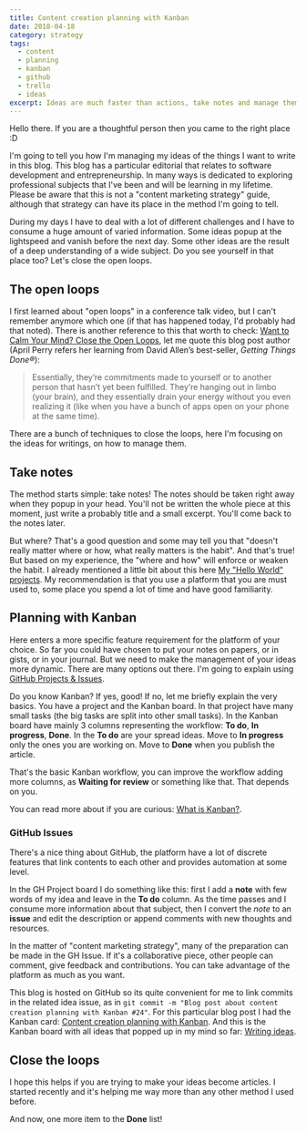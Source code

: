 ```yaml
---
title: Content creation planning with Kanban
date: 2018-04-18
category: strategy
tags:
  - content
  - planning
  - kanban
  - github
  - trello
  - ideas
excerpt: Ideas are much faster than actions, take notes and manage them later to become great articles.
---
```


Hello there. If you are a thoughtful person then you came to the right place :D

I'm going to tell you how I'm managing my ideas of the things I want to write in this blog. This blog has a particular editorial that relates to software development and entrepreneurship. In many ways is dedicated to exploring professional subjects that I've been and will be learning in my lifetime. Please be aware that this is not a "content marketing strategy" guide, although that strategy can have its place in the method I'm going to tell.

During my days I have to deal with a lot of different challenges and I have to consume a huge amount of varied information. Some ideas popup at the lightspeed and vanish before the next day. Some other ideas are the result of a deep understanding of a wide subject. Do you see yourself in that place too? Let's close the open loops.

## The open loops

I first learned about "open loops" in a conference talk video, but I can't remember anymore which one (if that has happened today, I'd probably had that noted). There is another reference to this that worth to check: [Want to Calm Your Mind? Close the Open Loops](http://learndobecome.com/want-to-calm-your-mind-close-the-open-loops/), let me quote this blog post author (April Perry refers her learning from David Allen’s best-seller, _Getting Things Done®_):

> Essentially, they’re commitments made to yourself or to another person that hasn’t yet been fulfilled. They’re hanging out in limbo (your brain), and they essentially drain your energy without you even realizing it (like when you have a bunch of apps open on your phone at the same time).

There are a bunch of techniques to close the loops, here I'm focusing on the ideas for writings, on how to manage them.

## Take notes

The method starts simple: take notes! The notes should be taken right away when they popup in your head. You'll not be written the whole piece at this moment, just write a probably title and a small excerpt. You'll come back to the notes later.

But where? That's a good question and some may tell you that "doesn't really matter where or how, what really matters is the habit". And that's true! But based on my experience, the "where and how" will enforce or weaken the habit. I already mentioned a little bit about this here [My "Hello World" projects](https://bernardodiasdacruz.com/2018/04/01/my-hello-world-projects/). My recommendation is that you use a platform that you are must used to, some place you spend a lot of time and have good familiarity.

## Planning with Kanban

Here enters a more specific feature requirement for the platform of your choice. So far you could have chosen to put your notes on papers, or in gists, or in your journal. But we need to make the management of your ideas more dynamic. There are many options out there. I'm going to explain using [GitHub Projects & Issues](https://help.github.com/articles/about-project-boards/).

Do you know Kanban? If yes, good! If no, let me briefly explain the very basics. You have a project and the Kanban board. In that project have many small tasks (the big tasks are split into other small tasks). In the Kanban board have mainly 3 columns representing the workflow: **To do**, **In progress**, **Done**. In the **To do** are your spread ideas. Move to **In progress** only the ones you are working on. Move to **Done** when you publish the article.

That's the basic Kanban workflow, you can improve the workflow adding more columns, as **Waiting for review** or something like that. That depends on you.

You can read more about if you are curious: [What is Kanban?](https://www.atlassian.com/agile/kanban).

### GitHub Issues

There's a nice thing about GitHub, the platform have a lot of discrete features that link contents to each other and provides automation at some level.

In the GH Project board I do something like this: first I add a **note** with few words of my idea and leave in the **To do** column. As the time passes and I consume more information about that subject, then I convert the *note* to an **issue** and edit the description or append comments with new thoughts and resources.

In the matter of "content marketing strategy", many of the preparation can be made in the GH Issue. If it's a collaborative piece, other people can comment, give feedback and contributions. You can take advantage of the platform as much as you want.

This blog is hosted on GitHub so its quite convenient for me to link commits in the related idea issue, as in `git commit -m "Blog post about content creation planning with Kanban #24"`. For this particular blog post I had the Kanban card: [Content creation planning with Kanban](https://github.com/bernardodiasc/bernardodiasc.github.io/issues/24). And this is the Kanban board with all ideas that popped up in my mind so far: [Writing ideas](https://github.com/bernardodiasc/bernardodiasc.github.io/projects/1).

## Close the loops

I hope this helps if you are trying to make your ideas become articles. I started recently and it's helping me way more than any other method I used before.

And now, one more item to the **Done** list!
